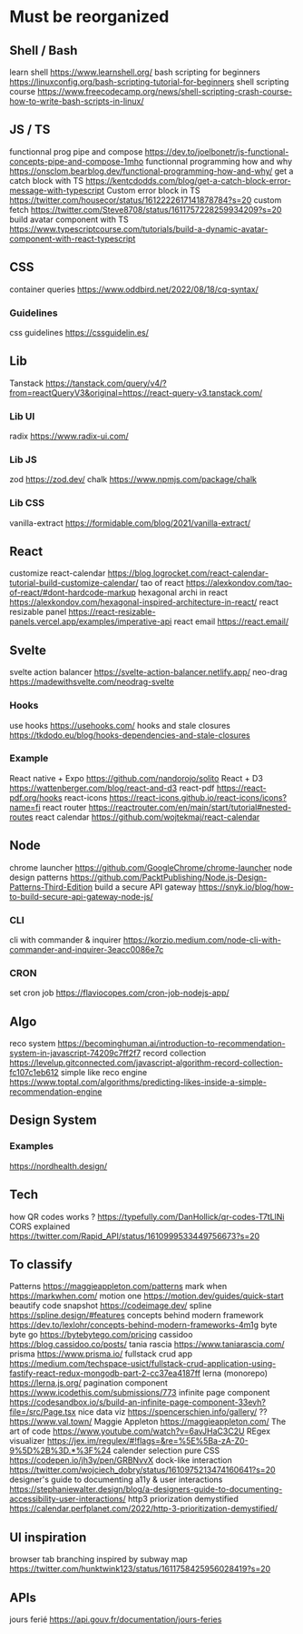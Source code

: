 # Must be reorganized

## Shell / Bash
learn shell https://www.learnshell.org/
bash scripting for beginners https://linuxconfig.org/bash-scripting-tutorial-for-beginners
shell scripting course https://www.freecodecamp.org/news/shell-scripting-crash-course-how-to-write-bash-scripts-in-linux/

## JS / TS
functionnal prog pipe and compose https://dev.to/joelbonetr/js-functional-concepts-pipe-and-compose-1mho
functionnal programming how and why https://onsclom.bearblog.dev/functional-programming-how-and-why/
get a catch block with TS https://kentcdodds.com/blog/get-a-catch-block-error-message-with-typescript
Custom error block in TS https://twitter.com/housecor/status/1612222617141878784?s=20
custom fetch https://twitter.com/Steve8708/status/1611757228259934209?s=20
build avatar component with TS https://www.typescriptcourse.com/tutorials/build-a-dynamic-avatar-component-with-react-typescript

## CSS
container queries https://www.oddbird.net/2022/08/18/cq-syntax/

### Guidelines
css guidelines https://cssguidelin.es/

## Lib
Tanstack https://tanstack.com/query/v4/?from=reactQueryV3&original=https://react-query-v3.tanstack.com/

### Lib UI
radix https://www.radix-ui.com/

### Lib JS
zod https://zod.dev/
chalk https://www.npmjs.com/package/chalk

### Lib CSS
vanilla-extract https://formidable.com/blog/2021/vanilla-extract/

## React
customize react-calendar https://blog.logrocket.com/react-calendar-tutorial-build-customize-calendar/
tao of react https://alexkondov.com/tao-of-react/#dont-hardcode-markup
hexagonal archi in react https://alexkondov.com/hexagonal-inspired-architecture-in-react/
react resizable panel https://react-resizable-panels.vercel.app/examples/imperative-api
react email https://react.email/
## Svelte
svelte action balancer https://svelte-action-balancer.netlify.app/
neo-drag https://madewithsvelte.com/neodrag-svelte

### Hooks
use hooks https://usehooks.com/
hooks and stale closures https://tkdodo.eu/blog/hooks-dependencies-and-stale-closures

### Example
React native + Expo https://github.com/nandorojo/solito
React + D3 https://wattenberger.com/blog/react-and-d3
react-pdf https://react-pdf.org/hooks
react-icons https://react-icons.github.io/react-icons/icons?name=fi
react router https://reactrouter.com/en/main/start/tutorial#nested-routes
react calendar https://github.com/wojtekmaj/react-calendar

## Node
chrome launcher https://github.com/GoogleChrome/chrome-launcher
node design patterns https://github.com/PacktPublishing/Node.js-Design-Patterns-Third-Edition
build a secure API gateway https://snyk.io/blog/how-to-build-secure-api-gateway-node-js/

### CLI
cli with commander & inquirer https://korzio.medium.com/node-cli-with-commander-and-inquirer-3eacc0086e7c

### CRON
set cron job https://flaviocopes.com/cron-job-nodejs-app/

## Algo
reco system https://becominghuman.ai/introduction-to-recommendation-system-in-javascript-74209c7ff2f7
record collection https://levelup.gitconnected.com/javascript-algorithm-record-collection-fc107c1eb612
simple like reco engine https://www.toptal.com/algorithms/predicting-likes-inside-a-simple-recommendation-engine


## Design System
### Examples
https://nordhealth.design/

## Tech
how QR codes works ? https://typefully.com/DanHollick/qr-codes-T7tLlNi
CORS explained https://twitter.com/Rapid_API/status/1610999533449756673?s=20


## To classify
Patterns https://maggieappleton.com/patterns
mark when https://markwhen.com/
motion one https://motion.dev/guides/quick-start
beautify code snapshot https://codeimage.dev/
spline https://spline.design/#features
concepts behind modern framework https://dev.to/lexlohr/concepts-behind-modern-frameworks-4m1g
byte byte go https://bytebytego.com/pricing
cassidoo https://blog.cassidoo.co/posts/
tania rascia https://www.taniarascia.com/
prisma  https://www.prisma.io/
fullstack crud app https://medium.com/techspace-usict/fullstack-crud-application-using-fastify-react-redux-mongodb-part-2-cc37ea4187ff
lerna (monorepo) https://lerna.js.org/
pagination component https://www.icodethis.com/submissions/773
infinite page component https://codesandbox.io/s/build-an-infinite-page-component-33evh?file=/src/Page.tsx
nice data viz https://spencerschien.info/gallery/
?? https://www.val.town/
Maggie Appleton https://maggieappleton.com/
The art of code https://www.youtube.com/watch?v=6avJHaC3C2U
REgex visualizer https://jex.im/regulex/#!flags=&re=%5E%5Ba-zA-Z0-9%5D%2B%3D.*%3F%24
calender selection pure CSS https://codepen.io/jh3y/pen/GRBNvvX
dock-like interaction https://twitter.com/wojciech_dobry/status/1610975213474160641?s=20
designer's guide to documenting a11y & user interactions https://stephaniewalter.design/blog/a-designers-guide-to-documenting-accessibility-user-interactions/
http3 priorization demystified https://calendar.perfplanet.com/2022/http-3-prioritization-demystified/

## UI inspiration
browser tab branching inspired by subway map https://twitter.com/hunktwink123/status/1611758425956028419?s=20

## APIs
jours ferié https://api.gouv.fr/documentation/jours-feries